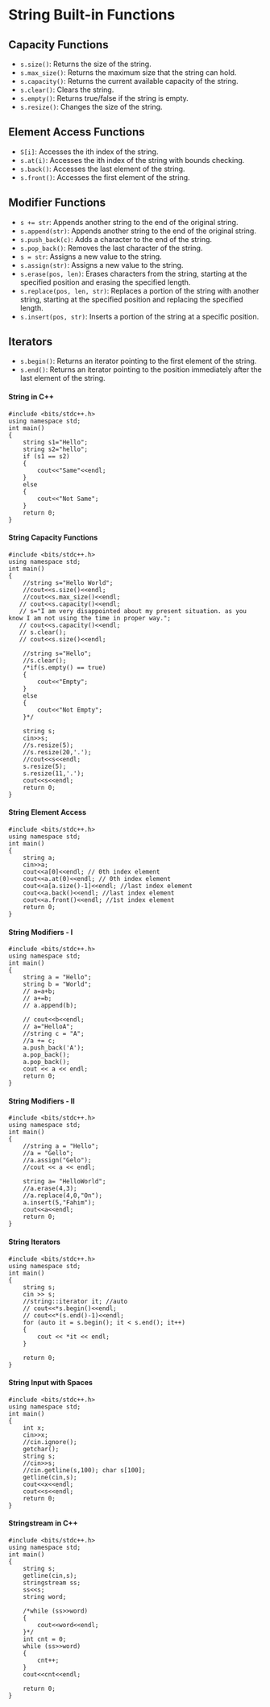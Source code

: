 # String Built-in Functions

## Capacity Functions

- `s.size()`: Returns the size of the string.
- `s.max_size()`: Returns the maximum size that the string can hold.
- `s.capacity()`: Returns the current available capacity of the string.
- `s.clear()`: Clears the string.
- `s.empty()`: Returns true/false if the string is empty.
- `s.resize()`: Changes the size of the string.

## Element Access Functions

- `S[i]`: Accesses the ith index of the string.
- `s.at(i)`: Accesses the ith index of the string with bounds checking.
- `s.back()`: Accesses the last element of the string.
- `s.front()`: Accesses the first element of the string.

## Modifier Functions

- `s += str`: Appends another string to the end of the original string.
- `s.append(str)`: Appends another string to the end of the original string.
- `s.push_back(c)`: Adds a character to the end of the string.
- `s.pop_back()`: Removes the last character of the string.
- `s = str`: Assigns a new value to the string.
- `s.assign(str)`: Assigns a new value to the string.
- `s.erase(pos, len)`: Erases characters from the string, starting at the specified position and erasing the specified length.
- `s.replace(pos, len, str)`: Replaces a portion of the string with another string, starting at the specified position and replacing the specified length.
- `s.insert(pos, str)`: Inserts a portion of the string at a specific position.

## Iterators

- `s.begin()`: Returns an iterator pointing to the first element of the string.
- `s.end()`: Returns an iterator pointing to the position immediately after the last element of the string.

#### String in C++
```
#include <bits/stdc++.h>
using namespace std;
int main()
{
    string s1="Hello";
    string s2="hello";
    if (s1 == s2)
    {
        cout<<"Same"<<endl;
    }
    else
    {
        cout<<"Not Same";
    }
    return 0;
}

```
#### String Capacity Functions
```
#include <bits/stdc++.h>
using namespace std;
int main()
{
    //string s="Hello World";
    //cout<<s.size()<<endl;
    //cout<<s.max_size()<<endl;
   // cout<<s.capacity()<<endl;
   // s="I am very disappointed about my present situation. as you know I am not using the time in proper way.";
   // cout<<s.capacity()<<endl;
   // s.clear();
   // cout<<s.size()<<endl;

    //string s="Hello";
    //s.clear();
    /*if(s.empty() == true)
    {
        cout<<"Empty";
    }
    else
    {
        cout<<"Not Empty";
    }*/

    string s;
    cin>>s;
    //s.resize(5);
    //s.resize(20,'.');
    //cout<<s<<endl;
    s.resize(5);
    s.resize(11,'.');
    cout<<s<<endl;
    return 0;
}

```
#### String Element Access
```
#include <bits/stdc++.h>
using namespace std;
int main()
{
    string a;
    cin>>a;
    cout<<a[0]<<endl; // 0th index element
    cout<<a.at(0)<<endl; // 0th index element
    cout<<a[a.size()-1]<<endl; //last index element
    cout<<a.back()<<endl; //last index element
    cout<<a.front()<<endl; //1st index element
    return 0;
}

```
#### String Modifiers - I
```
#include <bits/stdc++.h>
using namespace std;
int main()
{
    string a = "Hello";
    string b = "World";
    // a=a+b;
    // a+=b;
    // a.append(b);

    // cout<<b<<endl;
    // a="HelloA";
    //string c = "A";
    //a += c;
    a.push_back('A');
    a.pop_back();
    a.pop_back();
    cout << a << endl;
    return 0;
}

```
#### String Modifiers - II
```
#include <bits/stdc++.h>
using namespace std;
int main()
{
    //string a = "Hello";
    //a = "Gello";
    //a.assign("Gelo");
    //cout << a << endl;

    string a= "HelloWorld";
    //a.erase(4,3);
    //a.replace(4,0,"On");
    a.insert(5,"Fahim");
    cout<<a<<endl;
    return 0;
}

```
#### String Iterators
```
#include <bits/stdc++.h>
using namespace std;
int main()
{
    string s;
    cin >> s;
    //string::iterator it; //auto
    // cout<<*s.begin()<<endl;
    // cout<<*(s.end()-1)<<endl;
    for (auto it = s.begin(); it < s.end(); it++)
    {
        cout << *it << endl;
    }

    return 0;
}

```
#### String Input with Spaces
```
#include <bits/stdc++.h>
using namespace std;
int main()
{   
    int x;
    cin>>x;
    //cin.ignore();
    getchar();
    string s;
    //cin>>s;
    //cin.getline(s,100); char s[100];
    getline(cin,s);
    cout<<x<<endl;
    cout<<s<<endl;
    return 0;
}

```
#### Stringstream in C++
```
#include <bits/stdc++.h>
using namespace std;
int main()
{
    string s;
    getline(cin,s);
    stringstream ss;
    ss<<s;
    string word;
    
    /*while (ss>>word)
    {
        cout<<word<<endl;
    }*/
    int cnt = 0;
    while (ss>>word)
    {
        cnt++;
    }
    cout<<cnt<<endl;
    
    return 0;
}

```